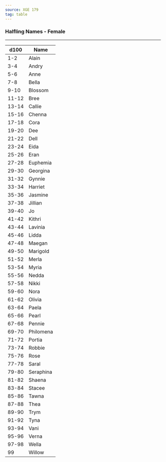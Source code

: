 ```yaml
---
source: XGE 179
tag: table
---
```


### Halfling Names - Female
---
|d100|Name|
|----|------------|
|1-2|Alain|
|3-4|Andry|
|5-6|Anne|
|7-8|Bella|
|9-10|Blossom|
|11-12|Bree|
|13-14|Callie|
|15-16|Chenna|
|17-18|Cora|
|19-20|Dee|
|21-22|Dell|
|23-24|Eida|
|25-26|Eran|
|27-28|Euphemia|
|29-30|Georgina|
|31-32|Gynnie|
|33-34|Harriet|
|35-36|Jasmine|
|37-38|Jillian|
|39-40|Jo|
|41-42|Kithri|
|43-44|Lavinia|
|45-46|Lidda|
|47-48|Maegan|
|49-50|Marigold|
|51-52|Merla|
|53-54|Myria|
|55-56|Nedda|
|57-58|Nikki|
|59-60|Nora|
|61-62|Olivia|
|63-64|Paela|
|65-66|Pearl|
|67-68|Pennie|
|69-70|Philomena|
|71-72|Portia|
|73-74|Robbie|
|75-76|Rose|
|77-78|Saral|
|79-80|Seraphina|
|81-82|Shaena|
|83-84|Stacee|
|85-86|Tawna|
|87-88|Thea|
|89-90|Trym|
|91-92|Tyna|
|93-94|Vani|
|95-96|Verna|
|97-98|Wella|
|99|Willow|

